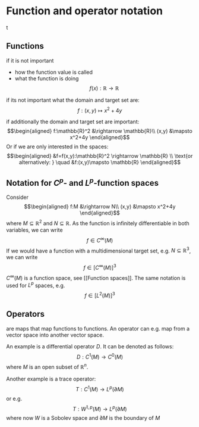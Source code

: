 # Function and operator notation
t
## Functions
if it is not important
- how the function value is called
- what the function is doing
$$f(x): \mathbb{R}\rightarrow \mathbb{R}$$

if its not important what the domain and target set are:
$$f:(x,y) \mapsto x^2+4y$$

if additionally the domain and target set are important:
$$\begin{aligned}
f:\mathbb{R}^2 &\rightarrow \mathbb{R}\\
(x,y) &\mapsto x^2+4y
\end{aligned}$$
Or if we are only interested in the spaces:
$$\begin{aligned}
&f=f(x,y):\mathbb{R}^2 \rightarrow \mathbb{R} \\
\text{or alternatively: } \quad &f:(x,y)\mapsto \mathbb{R}
\end{aligned}$$


## Notation for $C^p$- and $L^p$-function spaces
Consider
$$\begin{aligned}
f:M &\rightarrow N\\
(x,y) &\mapsto x^2+4y
\end{aligned}$$
where $M\subseteq \mathbb{R}^2$ and $N\subseteq \mathbb{R}$. As the function is infinitely differentiable in both variables, we can write
$$f\in C^\infty(M)$$
If we would have a function with a multidimensional target set, e.g. $N\subseteq \mathbb{R}^3$, we can write
$$f\in [C^\infty(M)]^3$$
$C^\infty(M)$ is a function space, see [[Function spaces]].
The same notation is used for $L^p$ spaces, e.g.
$$f\in [L^2(M)]^3$$


## Operators
are maps that map functions to functions. An operator can e.g. map from a vector space into another vector space.

An example is a differential operator $D$. It can be denoted as follows:
$$D:C^1(M) \rightarrow C^0(M)$$
where $M$ is an open subset of $\mathbb{R}^n$.

Another example is a trace operator:
$$T:C^1(M)\rightarrow L^p(\partial M)$$
or e.g.
$$T:W^{1,p}(M)\rightarrow L^p(\partial M)$$
where now $W$ is a Sobolev space and $\partial M$ is the boundary of $M$

